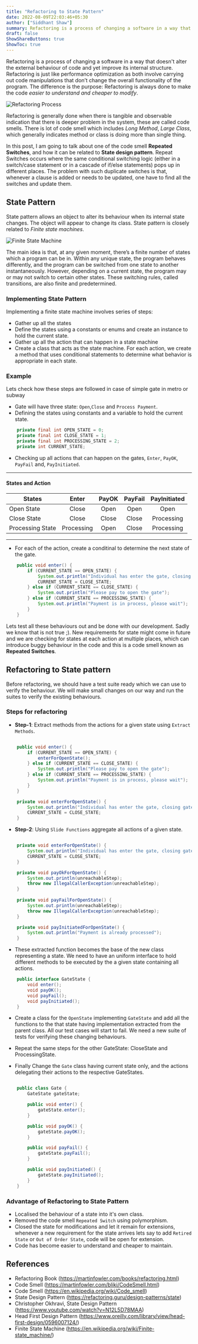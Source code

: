 ```yaml
---
title: "Refactoring to State Pattern"
date: 2022-08-09T22:03:46+05:30
author: ["Siddhant Shaw"]
summary: Refactoring is a process of changing a software in a way that doesn't alter the external behaviour of code and yet improve its internal structure. In this post I am trying to explain how one of the bad code smell can be treated using State Patterns.
draft: false
ShowShareButtons: true
ShowToc: true
---
```

Refactoring is a process of changing a software in a way that doesn't alter the external behaviour of code and yet improve its internal structure. Refactoring is just like performance optimization as both involve carrying out code manipulations that don’t change the overall functionality of the program. The difference is the purpose: Refactoring is always done to make the code _easier to understand and cheaper to modify_.

![Refactoring Process](../../../images/post/refactoring/refactoring_process.png)


Refactoring is generally done when there is tangible and observable indication that there is deeper problem in the system, these are called code smells. There is lot of code smell which includes *Long Method*, *Large Class*, which generally indicates method or class is doing more than single thing.

In this post, I am going to talk about one of the code smell **Repeated Switches**, and how it can be related to **State design pattern**. Repeat Switches occurs where the same conditional switching logic (either in a switch/case statement or in a cascade of if/else statements) pops up in different places. The problem with such duplicate switches is that, whenever a clause is added or needs to be updated, one have to find all the switches and update them.

## State Pattern 
State pattern allows an object to alter its behaviour when its internal state changes. The object will appear to change its class. State pattern is closely related to _Finite state machines_.

![Finite State Machine](../../../images/post/refactoring/state_machine.png)

The main idea is that, at any given moment, there’s a finite number of states which a program can be in. Within any unique state, the program behaves differently, and the program can be switched from one state to another instantaneously. However, depending on a current state, the program may or may not switch to certain other states. These switching rules, called transitions, are also finite and predetermined.

### Implementing State Pattern

Implementing a finite state machine involves series of steps:
* Gather up all the states
* Define the states using a constants or enums and create an instance to hold the current state.
* Gather up all the action that can happen in a state machine 
* Create a class that acts as the state machine. For each action, we create a method that uses conditional statements to determine what behavior is appropriate in each state.

### Example

Lets check how these steps are followed in case of simple gate in metro or subway
* Gate will have three state: `Open`,`Close` and `Process Payment`.
* Defining the states using constants and a variable to hold the current state.
```java
    private final int OPEN_STATE = 0;
    private final int CLOSE_STATE = 1;
    private final int PROCESSING_STATE = 2;
    private int CURRENT_STATE;
```
* Checking up all actions that can happen on the gates, `Enter`, `PayOK`, `PayFail` and, `PayInitiated`.
---
#### States and Action
| States             | Enter       | PayOK | PayFail    |PayInitiated   | 
| ------------------ |:-----------:|:-------:|:--------:|:-------------:|
| Open State         | Close       | Open  | Open       |   Open        |  
| Close State        | Close       | Close | Close      |   Processing  |
| Processing State   | Processing  | Open  | Close      |   Processing  |
---
* For each of the action, create a conditinal to determine the next state of the gate.
```java
    public void enter() {
        if (CURRENT_STATE == OPEN_STATE) {
            System.out.println("Individual has enter the gate, closing gate");
            CURRENT_STATE = CLOSE_STATE;
        } else if (CURRENT_STATE == CLOSE_STATE) {
            System.out.println("Please pay to open the gate");
        } else if (CURRENT_STATE == PROCESSING_STATE) {
            System.out.println("Payment is in process, please wait");
        }
    }
```
Lets test all these behaviours out and be done with our development. Sadly we know that is not true ;). New requirements for state might come in future and we are checking for states at each action at multiple places, which can introduce buggy behaviour in the code and this is a code smell known as **Repeated Switches**.

## Refactoring to State pattern

Before refactoring, we should have a test suite ready which we can use to verify the behaviour. We will make small changes on our way and run the suites to verify the existing behaviours. 

### Steps for refactoring

* **Step-1**: Extract methods from the actions for a given state using `Extract Methods`.
```java

    public void enter() {
        if (CURRENT_STATE == OPEN_STATE) {
            enterForOpenState();
        } else if (CURRENT_STATE == CLOSE_STATE) {
            System.out.println("Please pay to open the gate");
        } else if (CURRENT_STATE == PROCESSING_STATE) {
            System.out.println("Payment is in process, please wait");
        }
    }

    private void enterForOpenState() {
        System.out.println("Individual has enter the gate, closing gate");
        CURRENT_STATE = CLOSE_STATE;
    }

``` 
* **Step-2**: Using `Slide Functions` aggregate all actions of a given state.
```java

    private void enterForOpenState() {
        System.out.println("Individual has enter the gate, closing gate");
        CURRENT_STATE = CLOSE_STATE;
    }

    private void payOkForOpenState() {
        System.out.println(unreachableStep);
        throw new IllegalCallerException(unreachableStep);
    }
    
    private void payFailForOpenState() {
        System.out.println(unreachableStep);
        throw new IllegalCallerException(unreachableStep);
    }

    private void payInitiatedForOpenState() {
        System.out.println("Payment is already processed");
    }

```
* These extracted function becomes the base of the new class representing a state. We need to have an uniform interface to hold different methods to be executed by the a given state containing all actions. 
```java
    public interface GateState {
        void enter();
        void payOK();
        void payFail();
        void payInitiated();
    }
```

* Create a class for the `OpenState` implementing `GateState` and add all the functions to the that state having implementation extracted from the parent class. All our test cases will start to fail. We need a new suite of tests for verifying these changing behaviours. 

* Repeat the same steps for the other GateState: CloseState and ProcessingState.

* Finally Change the `Gate` class having current state only, and the actions delegating their actions to the respective GateStates. 
```java

    public class Gate {
        GateState gateState;

        public void enter() {
            gateState.enter();
        }

        public void payOK() {
            gateState.payOK();
        }

        public void payFail() {
            gateState.payFail();
        }

        public void payInitiated() {
            gateState.payInitiated();
        }
    }
``` 

### Advantage of Refactoring to State Pattern

* Localised the behaviour of a state into it's own class.
* Removed the code smell `Repeated Switch` using polymorphism. 
* Closed the state for modifications and let it remain for extensions, whenever a new requirement for the state arrives lets say to add `Retired State` or `Out of Order State`, code will be open for extension.
* Code has become easier to understand and cheaper to maintain.


## References
* Refactoring Book (https://martinfowler.com/books/refactoring.html)
* Code Smell (https://martinfowler.com/bliki/CodeSmell.html)
* Code Smell (https://en.wikipedia.org/wiki/Code_smell)
* State Design Pattern (https://refactoring.guru/design-patterns/state)
* Christopher Okhravi, State Design Pattern (https://www.youtube.com/watch?v=N12L5D78MAA)
* Head First Design Pattern (https://www.oreilly.com/library/view/head-first-design/0596007124/)
* Finite State Machine (https://en.wikipedia.org/wiki/Finite-state_machine/)
